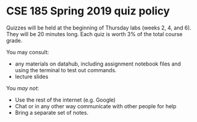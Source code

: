 # CSE 185 Spring 2019 quiz policy

Quizzes will be held at the beginning of Thursday labs (weeks 2, 4, and 6). They will be 20 minutes long. Each quiz is worth 3% of the total course grade.

You may consult:
* any materials on datahub, including assignment notebook files and using the terminal to test out commands.
* lecture slides

You *may not*:
* Use the rest of the internet (e.g. Google)
* Chat or in any other way communicate with other people for help
* Bring a separate set of notes.
